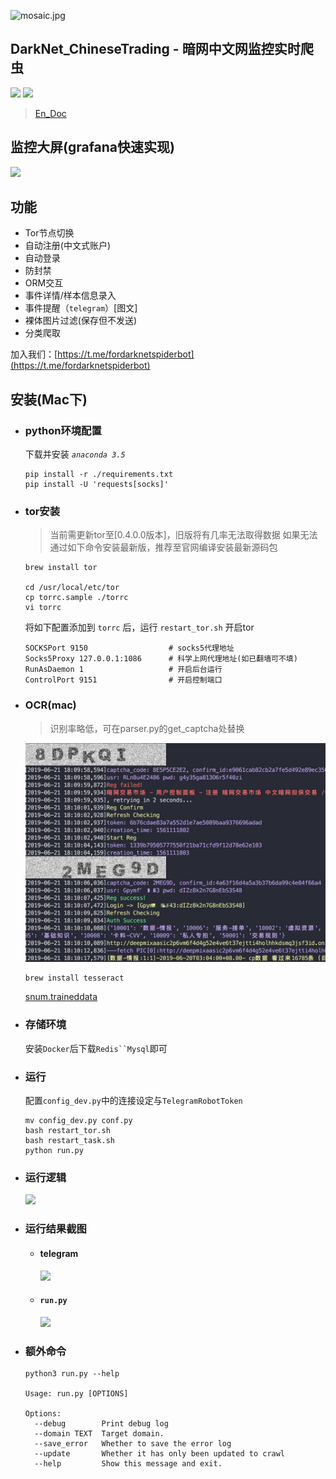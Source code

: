 ![mosaic.jpg](media/mosaic.jpg)
## DarkNet_ChineseTrading - 暗网中文网监控实时爬虫
![](https://img.shields.io/badge/language-python3-orange.svg)
![](https://img.shields.io/badge/platform-mac|lunix|window-orange.svg)

> [En_Doc](https://github.com/aoii103/DarkNet_ChineseTrading/blob/master/README_en.md)

## 监控大屏(grafana快速实现)
![](media/grafana.png)



## 功能

- Tor节点切换
- 自动注册(中文式账户)
- 自动登录
- 防封禁
- ORM交互
- 事件详情/样本信息录入
- 事件提醒（`telegram`）[图文]
- 裸体图片过滤(保存但不发送)
- 分类爬取

加入我们：[https://t.me/fordarknetspiderbot](https://t.me/fordarknetspiderbot)

## 安装(Mac下)

- ### python环境配置

	下载并安装 *`anaconda 3.5`*
	
	```
	pip install -r ./requirements.txt
	pip install -U 'requests[socks]'
	```
	
- ### tor安装

	> 当前需更新tor至[0.4.0.0版本]，旧版将有几率无法取得数据
	> 如果无法通过如下命令安装最新版，推荐至官网编译安装最新源码包
	
	```
	brew install tor
		
	cd /usr/local/etc/tor
	cp torrc.sample ./torrc
	vi torrc
	```

	将如下配置添加到 `torrc` 后，运行 `restart_tor.sh` 开启tor
	
	```
	SOCKSPort 9150 					# socks5代理地址
	Socks5Proxy 127.0.0.1:1086 		# 科学上网代理地址(如已翻墙可不填)
	RunAsDaemon 1 					# 开启后台运行
	ControlPort 9151 				# 开启控制端口
	```

- ### OCR(mac)

	> 识别率略低，可在parser.py的get_captcha处替换	

	![](media/captcha.png)

	```
	brew install tesseract
	```
	
	[snum.traineddata](media/snum.traineddata)
	
- ### 存储环境

	安装`Docker`后下载`Redis``Mysql`即可

- ### 运行
	
	配置`config_dev.py`中的连接设定与`TelegramRobotToken`

	```
	mv config_dev.py conf.py 
	bash restart_tor.sh
	bash restart_task.sh
	python run.py
	
	```
	
- ### 运行逻辑
	
	![](media/DarkNet.png)
	
- ### 运行结果截图

	- #### telegram
		
		![](media/newtg.png)
		
	- #### `run.py`
	
		![](media/run.png)
	

- ### 额外命令

	```
	python3 run.py --help

	Usage: run.py [OPTIONS]

	Options:
	  --debug        Print debug log
	  --domain TEXT  Target domain.
	  --save_error   Whether to save the error log
	  --update       Whether it has only been updated to crawl
	  --help         Show this message and exit.

	```	
	

	
	



